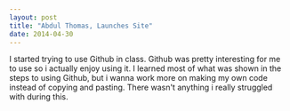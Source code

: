 ```yaml
---
layout: post
title: "Abdul Thomas, Launches Site"
date: 2014-04-30
---
```


I started trying to use Github in class. Github was pretty interesting for me to use so i actually enjoy using it. I learned most of what was shown in the steps to using Github, but i wanna work more on making my own code instead of copying and pasting. There wasn't anything i really struggled with during this.
